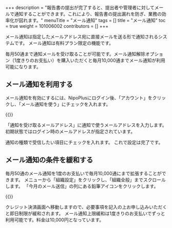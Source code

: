 +++
description = "報告書の提出が完了すると、提出者や管理者に対してメールで通知することができます。これにより、報告書の提出漏れを防ぎ、業務の効率化が図れます。"
menuTitle = "メール通知"
tags = []
title = "メール通知"
toc = true
weight = 101006002
contributors = []
+++

メール通知は指定したメールアドレス宛に直接メールを送る形で通知されるシステムです。
メール通知は有料プラン限定の機能です。

毎月50通まで通知メールを受け取ることが可能です。メール通知解除オプション（1度きりのお支払い）を購入いただくと毎月10,000通までメール通知が利用可能になります。

## メール通知を利用する

メール通知を有効にするには、NipoPlusにログイン後、「アカウント」をクリックし、「メール通知を使う」にチェックを入れます。

{{<appscreen filename="email-notice" title="メール通知の設定をONにする"  >}}

「通知を受け取るメールアドレス」に通知で使うメールアドレスを入力します。初期状態ではログイン時のメールアドレスが指定されています。

通知の種類で受信したい項目にチェックを入れます。
これで設定は完了です。

## メール通知の条件を緩和する

毎月50通のメール通知を1度のお支払いで毎月10,000通にまで拡張することができます。
メニューから「組織設定」をクリックし、「組織全般」までスクロールします。
「今月のメール送信」の列にある鉛筆アイコンをクリックします。

{{<appscreen filename="unlock" title="メール通知の上限を緩和する"  >}}

クレジット決済画面へ移動しますので、必要事項を記入の上お申し込みいただくと即日制限が緩和されます。
メール通知上限緩和は1度きりのお支払いでずっと利用可能です。料金は10,000円となっています。
